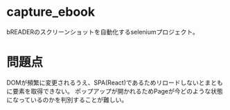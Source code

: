 # capture_ebook
bREADERのスクリーンショットを自動化するseleniumプロジェクト。

# 問題点
DOMが頻繁に変更されるうえ、SPA(React)であるためリロードしないとまともに要素を取得できない。
ポップアップが開かれるためPageが今どのような状態になっているのかを判別することが難しい。
